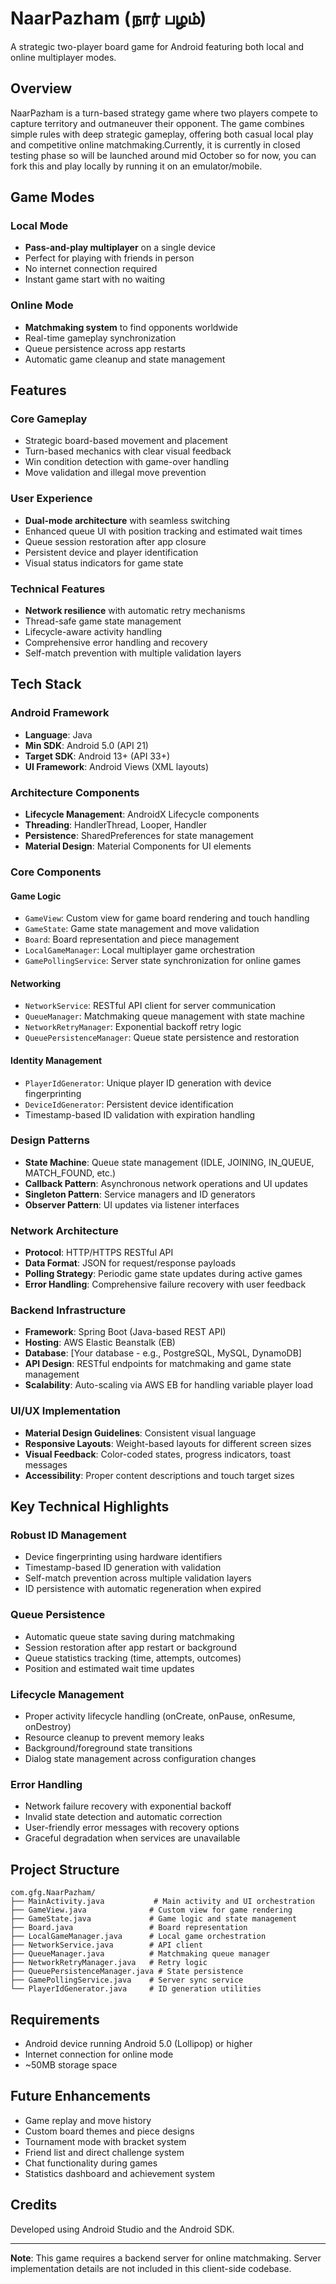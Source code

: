 # NaarPazham (நார் பழம்)

A strategic two-player board game for Android featuring both local and online multiplayer modes.

## Overview

NaarPazham is a turn-based strategy game where two players compete to capture territory and outmaneuver their opponent. The game combines simple rules with deep strategic gameplay, offering both casual local play and competitive online matchmaking.Currently, it is currently in closed testing phase so will be launched around mid October so for now, you can fork this and play locally by running it on an emulator/mobile. 

## Game Modes

### Local Mode
- **Pass-and-play multiplayer** on a single device
- Perfect for playing with friends in person
- No internet connection required
- Instant game start with no waiting

### Online Mode
- **Matchmaking system** to find opponents worldwide
- Real-time gameplay synchronization
- Queue persistence across app restarts
- Automatic game cleanup and state management

## Features

### Core Gameplay
- Strategic board-based movement and placement
- Turn-based mechanics with clear visual feedback
- Win condition detection with game-over handling
- Move validation and illegal move prevention

### User Experience
- **Dual-mode architecture** with seamless switching
- Enhanced queue UI with position tracking and estimated wait times
- Queue session restoration after app closure
- Persistent device and player identification
- Visual status indicators for game state

### Technical Features
- **Network resilience** with automatic retry mechanisms
- Thread-safe game state management
- Lifecycle-aware activity handling
- Comprehensive error handling and recovery
- Self-match prevention with multiple validation layers

## Tech Stack

### Android Framework
- **Language**: Java
- **Min SDK**: Android 5.0 (API 21)
- **Target SDK**: Android 13+ (API 33+)
- **UI Framework**: Android Views (XML layouts)

### Architecture Components
- **Lifecycle Management**: AndroidX Lifecycle components
- **Threading**: HandlerThread, Looper, Handler
- **Persistence**: SharedPreferences for state management
- **Material Design**: Material Components for UI elements

### Core Components

#### Game Logic
- `GameView`: Custom view for game board rendering and touch handling
- `GameState`: Game state management and move validation
- `Board`: Board representation and piece management
- `LocalGameManager`: Local multiplayer game orchestration
- `GamePollingService`: Server state synchronization for online games

#### Networking
- `NetworkService`: RESTful API client for server communication
- `QueueManager`: Matchmaking queue management with state machine
- `NetworkRetryManager`: Exponential backoff retry logic
- `QueuePersistenceManager`: Queue state persistence and restoration

#### Identity Management
- `PlayerIdGenerator`: Unique player ID generation with device fingerprinting
- `DeviceIdGenerator`: Persistent device identification
- Timestamp-based ID validation with expiration handling

### Design Patterns
- **State Machine**: Queue state management (IDLE, JOINING, IN_QUEUE, MATCH_FOUND, etc.)
- **Callback Pattern**: Asynchronous network operations and UI updates
- **Singleton Pattern**: Service managers and ID generators
- **Observer Pattern**: UI updates via listener interfaces

### Network Architecture
- **Protocol**: HTTP/HTTPS RESTful API
- **Data Format**: JSON for request/response payloads
- **Polling Strategy**: Periodic game state updates during active games
- **Error Handling**: Comprehensive failure recovery with user feedback

### Backend Infrastructure
- **Framework**: Spring Boot (Java-based REST API)
- **Hosting**: AWS Elastic Beanstalk (EB)
- **Database**: [Your database - e.g., PostgreSQL, MySQL, DynamoDB]
- **API Design**: RESTful endpoints for matchmaking and game state management
- **Scalability**: Auto-scaling via AWS EB for handling variable player load

### UI/UX Implementation
- **Material Design Guidelines**: Consistent visual language
- **Responsive Layouts**: Weight-based layouts for different screen sizes
- **Visual Feedback**: Color-coded states, progress indicators, toast messages
- **Accessibility**: Proper content descriptions and touch target sizes

## Key Technical Highlights

### Robust ID Management
- Device fingerprinting using hardware identifiers
- Timestamp-based ID generation with validation
- Self-match prevention across multiple validation layers
- ID persistence with automatic regeneration when expired

### Queue Persistence
- Automatic queue state saving during matchmaking
- Session restoration after app restart or background
- Queue statistics tracking (time, attempts, outcomes)
- Position and estimated wait time updates

### Lifecycle Management
- Proper activity lifecycle handling (onCreate, onPause, onResume, onDestroy)
- Resource cleanup to prevent memory leaks
- Background/foreground state transitions
- Dialog state management across configuration changes

### Error Handling
- Network failure recovery with exponential backoff
- Invalid state detection and automatic correction
- User-friendly error messages with recovery options
- Graceful degradation when services are unavailable

## Project Structure

```
com.gfg.NaarPazham/
├── MainActivity.java           # Main activity and UI orchestration
├── GameView.java              # Custom view for game rendering
├── GameState.java             # Game logic and state management
├── Board.java                 # Board representation
├── LocalGameManager.java      # Local game orchestration
├── NetworkService.java        # API client
├── QueueManager.java          # Matchmaking queue manager
├── NetworkRetryManager.java   # Retry logic
├── QueuePersistenceManager.java # State persistence
├── GamePollingService.java    # Server sync service
└── PlayerIdGenerator.java     # ID generation utilities
```

## Requirements

- Android device running Android 5.0 (Lollipop) or higher
- Internet connection for online mode
- ~50MB storage space


## Future Enhancements

- Game replay and move history
- Custom board themes and piece designs
- Tournament mode with bracket system
- Friend list and direct challenge system
- Chat functionality during games
- Statistics dashboard and achievement system

## Credits

Developed using Android Studio and the Android SDK.

---

**Note**: This game requires a backend server for online matchmaking. Server implementation details are not included in this client-side codebase.
